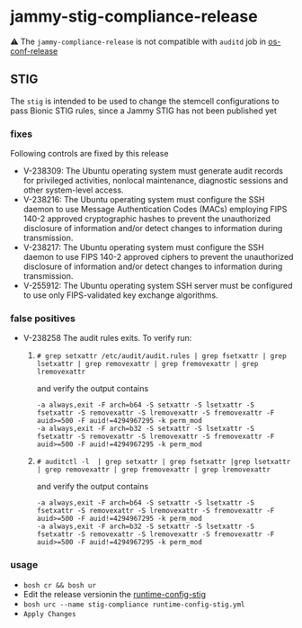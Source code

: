 # jammy-stig-compliance-release
 <a name="warning">:warning:  The `jammy-compliance-release` is not compatible with `auditd` job in [os-conf-release](https://github.com/cloudfoundry/os-conf-release)</a>

## STIG
The `stig` is intended to be used to change the stemcell configurations to pass Bionic STIG rules, since a Jammy STIG has not been published yet

### fixes
Following controls are fixed by this release
- V-238309: The Ubuntu operating system must generate audit records for privileged activities, nonlocal maintenance, diagnostic sessions and other system-level access.
- V-238216: The Ubuntu operating system must configure the SSH daemon to use Message Authentication Codes (MACs) employing FIPS 140-2 approved cryptographic hashes to prevent the unauthorized disclosure of information and/or detect changes to information during transmission.
- V-238217: The Ubuntu operating system must configure the SSH daemon to use FIPS 140-2 approved ciphers to prevent the unauthorized disclosure of information and/or detect changes to information during transmission.
- V-255912: The Ubuntu operating system SSH server must be configured to use only FIPS-validated key exchange algorithms.

### false positives
- V-238258
  The audit rules exits. To verify run:
  1. `# grep setxattr /etc/audit/audit.rules | grep fsetxattr | grep lsetxattr | grep removexattr | grep fremovexattr | grep lremovexattr`
    
      and verify the output contains
      
      ```
      -a always,exit -F arch=b64 -S setxattr -S lsetxattr -S fsetxattr -S removexattr -S lremovexattr -S fremovexattr -F auid>=500 -F auid!=4294967295 -k perm_mod
      -a always,exit -F arch=b32 -S setxattr -S lsetxattr -S fsetxattr -S removexattr -S lremovexattr -S fremovexattr -F auid>=500 -F auid!=4294967295 -k perm_mod
      ``` 
  2. `# auditctl -l  | grep setxattr | grep fsetxattr |grep lsetxattr | grep removexattr | grep fremovexattr | grep lremovexattr`

      and verify the output contains

      ```
      -a always,exit -F arch=b64 -S setxattr -S lsetxattr -S fsetxattr -S removexattr -S lremovexattr -S fremovexattr -F auid>=500 -F auid!=4294967295 -k perm_mod
      -a always,exit -F arch=b32 -S setxattr -S lsetxattr -S fsetxattr -S removexattr -S lremovexattr -S fremovexattr -F auid>=500 -F auid!=4294967295 -k perm_mod
      ``` 
### usage
- `bosh cr && bosh ur`
- Edit the release versionin the [runtime-config-stig](runtime-config-stig.yml)
- `bosh urc --name stig-compliance runtime-config-stig.yml`
- `Apply Changes`

